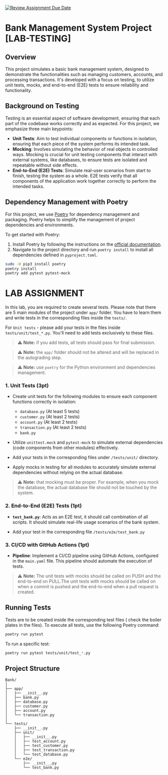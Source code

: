 [![Review Assignment Due Date](https://classroom.github.com/assets/deadline-readme-button-24ddc0f5d75046c5622901739e7c5dd533143b0c8e959d652212380cedb1ea36.svg)](https://classroom.github.com/a/9TQ_ubhE)
# Bank Management System Project [LAB-TESTING]

## Overview

This project simulates a basic bank management system, designed to demonstrate the functionalities such as managing customers, accounts, and processing transactions. It's developed with a focus on testing, to utilize unit tests, mocks, and end-to-end (E2E) tests to ensure reliability and functionality.

## Background on Testing

Testing is an essential aspect of software development, ensuring that each part of the codebase works correctly and as expected. For this project, we emphasize three main keypoints:

- **Unit Tests**: Aim to test individual components or functions in isolation, ensuring that each piece of the system performs its intended task.
- **Mocking**: Involves simulating the behavior of real objects in controlled ways. Mocking is crucial for unit testing components that interact with external systems, like databases, to ensure tests are isolated and repeatable without side effects.
- **End-to-End (E2E) Tests**: Simulate real-user scenarios from start to finish, testing the system as a whole. E2E tests verify that all components of the application work together correctly to perform the intended tasks.

## Dependency Management with Poetry

For this project, we use [Poetry](https://python-poetry.org/) for dependency management and packaging. Poetry helps to simplify the management of project dependencies and environments.

To get started with Poetry:

1. Install Poetry by following the instructions on the [official documentation](https://python-poetry.org/docs/#installation).
2. Navigate to the project directory and run `poetry install` to install all dependencies defined in `pyproject.toml`.

```bash
sudo -H pip3 install poetry
poetry install
poetry add pytest pytest-mock
```


# LAB ASSIGNMENT

In this lab, you are required to create several tests. Please note that there are 5 main modules of the project under `app/` folder. 
You have to learn them and write tests in the corresponding files inside the `tests/`. 

For `Unit tests` - please add your tests in the files inside `tests/unit/test_*.py`. You'll need to add tests exclusively to these files.

> :warning: **Note:** if you add tests, all tests should pass for final submission.

> :warning: **Note:** the `app/` folder should not be altered and will be replaced in the autograding step.

> :warning: **Note:** use `poetry` for the Python environment and dependencies management.


### 1. Unit Tests (3pt)

- Create unit tests for the following modules to ensure each component functions correctly in isolation:
  - `database.py` (At least 5 tests)
  - `customer.py` (At least 2 tests)
  - `account.py`  (At least 2 tests)
  - `transaction.py`  (At least 2 tests)
  - `bank.py`  
- Utilize `unittest.mock` and `pytest-mock` to simulate external dependencies (code components from other modules) effectively.

- Add your tests in the corresponding files under `/tests/unit/` directory. 


- Apply mocks in testing for all modules to accurately simulate external dependencies without relying on the actual database.

> :warning: **Note:**  that mocking must be proper. For example, when you mock the database, the actual database file should not be touched by the system. 

### 2. End-to-End (E2E) Tests (1pt)

- **`test_bank.py`**: Acts as an E2E test, it should call combination of all scripts. It should simulate real-life usage scenarios of the bank system.

- Add your test in the corresponding file  `/tests/e2e/test_bank.py`

### 3. CI/CD with GitHub Actions (1pt)

- **Pipeline**: Implement a CI/CD pipeline using GitHub Actions, configured in the `main.yaml` file. This pipeline should automate the execution of tests.

> :warning: **Note:** The unit tests with mocks should be called on PUSH and the end-to-end on PULL.The unit tests with mocks should be called on when a commit is pushed and the end-to-end when a pull request is created.


## Running Tests

Tests are to be created inside the corresponding test files ( check the boiler plates in the files). 
To execute all tests, use the following Poetry command:

```bash
poetry run pytest
```

To run a specific test:
```bash
poetry run pytest tests/unit/test_*.py
```

## Project Structure
```
Bank/
│
├── app/
│   ├── __init__.py
│   ├── bank.py
│   ├── database.py
│   ├── customer.py
│   ├── account.py
│   └── transaction.py
│
└── tests/
    ├── __init__.py
    ├── unit/
    │   ├── __init__.py
    │   ├── test_account.py
    │   ├── test_customer.py
    │   ├── test_transaction.py
    │   └── test_database.py  
    └── e2e/
        ├── __init__.py
        └── test_bank.py
```
